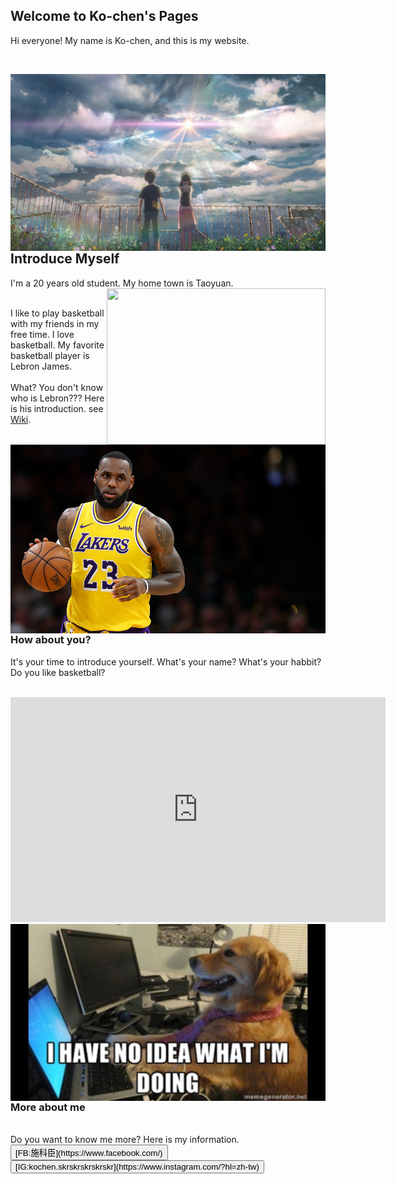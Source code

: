 
<i class="far fa-angry"></i>


## Welcome to Ko-chen's Pages

Hi everyone! My name is Ko-chen, and this is my website.

<br />

<img align="right" src="640x360_43.jpg"/> <br />


## Introduce Myself

I'm a 20 years old student. My home town is Taoyuan. <img width="350" height="250" align="right" src="New_image_of_Taoyuan_City.jpg"/>
<br><br>

I like to play basketball with my friends in my free time. I love basketball. My favorite basketball player is Lebron James. 
<br>
<br>
What? You don't know who is Lebron??? Here is his introduction. see [Wiki](https://en.wikipedia.org/wiki/LeBron_James).
<img align="right" src="gettyimages-1128131986.jpg"/>

<br>
<br>

### How about you?

It's your time to introduce yourself. What's your name? What's your habbit? Do you like basketball? 
<br>
<br>

 <iframe width="600" height="360" src="https://www.youtube.com/embed/X4x2B1Lr2nA" frameborder="0" allow="accelerometer; autoplay; encrypted-media; gyroscope; picture-in-picture" allowfullscreen></iframe>

 <img align="right" src="6b7ed8090e190621c803d23bd334c01b.jpg"/>
<br><br>

### More about me
<br />
 Do you want to know me more? Here is my information.
 <br />
 <button  width="600" height="500">[FB:施科臣](https://www.facebook.com/) </button>
 <br />
 <button  width="600" height="500">[IG:kochen.skrskrskrskrskr](https://www.instagram.com/?hl=zh-tw) </button>
  <br />
 

 
 

  
